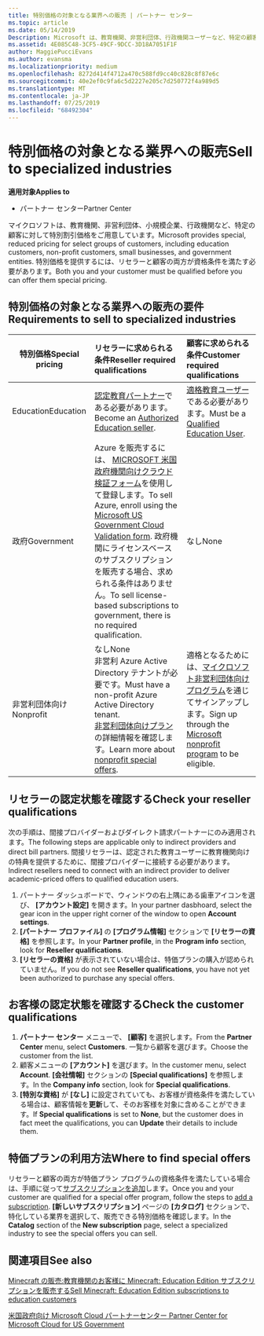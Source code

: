 ```yaml
---
title: 特別価格の対象となる業界への販売 | パートナー センター
ms.topic: article
ms.date: 05/14/2019
Description: Microsoft は、教育機関、非営利団体、行政機関ユーザーなど、特定の顧客に対して特別割引価格をご用意しています。
ms.assetid: 4E085C48-3CF5-49CF-9DCC-3D18A7051F1F
author: MaggiePucciEvans
ms.author: evansma
ms.localizationpriority: medium
ms.openlocfilehash: 8272d414f4712a470c588fd9cc40c828c8f87e6c
ms.sourcegitcommit: 40e2ef0c9fa6c5d2227e205c7d250772f4a989d5
ms.translationtype: MT
ms.contentlocale: ja-JP
ms.lasthandoff: 07/25/2019
ms.locfileid: "68492304"
---
```

# <a name="sell-to-specialized-industries"></a><span data-ttu-id="5a85d-103">特別価格の対象となる業界への販売</span><span class="sxs-lookup"><span data-stu-id="5a85d-103">Sell to specialized industries</span></span>

<span data-ttu-id="5a85d-104">**適用対象**</span><span class="sxs-lookup"><span data-stu-id="5a85d-104">**Applies to**</span></span>

-  <span data-ttu-id="5a85d-105">パートナー センター</span><span class="sxs-lookup"><span data-stu-id="5a85d-105">Partner Center</span></span>

<span data-ttu-id="5a85d-106">マイクロソフトは、教育機関、非営利団体、小規模企業、行政機関など、特定の顧客に対して特別割引価格をご用意しています。</span><span class="sxs-lookup"><span data-stu-id="5a85d-106">Microsoft provides special, reduced pricing for select groups of customers, including education customers, non-profit customers, small businesses, and government entities.</span></span> <span data-ttu-id="5a85d-107">特別価格を提供するには、リセラーと顧客の両方が資格条件を満たす必要があります。</span><span class="sxs-lookup"><span data-stu-id="5a85d-107">Both you and your customer must be qualified before you can offer them special pricing.</span></span> 

## <a name="requirements-to-sell-to-specialized-industries"></a><span data-ttu-id="5a85d-108">特別価格の対象となる業界への販売の要件</span><span class="sxs-lookup"><span data-stu-id="5a85d-108">Requirements to sell to specialized industries</span></span>

|<span data-ttu-id="5a85d-109">**特別価格**</span><span class="sxs-lookup"><span data-stu-id="5a85d-109">**Special pricing**</span></span>   |<span data-ttu-id="5a85d-110">**リセラーに求められる条件**</span><span class="sxs-lookup"><span data-stu-id="5a85d-110">**Reseller required qualifications**</span></span>   |<span data-ttu-id="5a85d-111">**顧客に求められる条件**</span><span class="sxs-lookup"><span data-stu-id="5a85d-111">**Customer required qualifications**</span></span>   |
|----------------------------|:---------------------------------|:------------------------------------------|
|<span data-ttu-id="5a85d-112">Education</span><span class="sxs-lookup"><span data-stu-id="5a85d-112">Education</span></span>   |<span data-ttu-id="5a85d-113">[認定教育パートナー](https://www.mepn.com)である必要があります。</span><span class="sxs-lookup"><span data-stu-id="5a85d-113">Become an [Authorized Education seller](https://www.mepn.com).</span></span>   | <span data-ttu-id="5a85d-114">[適格教育ユーザー](https://www.microsoftvolumelicensing.com/DocumentSearch.aspx?Mode=3&DocumentTypeId=7)である必要があります。</span><span class="sxs-lookup"><span data-stu-id="5a85d-114">Must be a [Qualified Education User](https://www.microsoftvolumelicensing.com/DocumentSearch.aspx?Mode=3&DocumentTypeId=7).</span></span>   |
|<span data-ttu-id="5a85d-115">政府</span><span class="sxs-lookup"><span data-stu-id="5a85d-115">Government</span></span>   |<span data-ttu-id="5a85d-116">Azure を販売するには、 [MICROSOFT 米国政府機関向けクラウド検証フォーム](https://azuregov.microsoft.com/csp)を使用して登録します。</span><span class="sxs-lookup"><span data-stu-id="5a85d-116">To sell Azure, enroll using the [Microsoft US Government Cloud Validation form](https://azuregov.microsoft.com/csp).</span></span> <span data-ttu-id="5a85d-117">政府機関にライセンスベースのサブスクリプションを販売する場合、求められる条件はありません。</span><span class="sxs-lookup"><span data-stu-id="5a85d-117">To sell license-based subscriptions to government, there is no required qualification.</span></span>|   <span data-ttu-id="5a85d-118">なし</span><span class="sxs-lookup"><span data-stu-id="5a85d-118">None</span></span>|
|<span data-ttu-id="5a85d-119">非営利団体向け</span><span class="sxs-lookup"><span data-stu-id="5a85d-119">Nonprofit</span></span>  |<span data-ttu-id="5a85d-120">なし</span><span class="sxs-lookup"><span data-stu-id="5a85d-120">None</span></span><br><span data-ttu-id="5a85d-121">非営利 Azure Active Directory テナントが必要です。</span><span class="sxs-lookup"><span data-stu-id="5a85d-121">Must have a non-profit Azure Active Directory tenant.</span></span><br><span data-ttu-id="5a85d-122">[非営利団体向けプラン](https://assetsprod.microsoft.com/mpn/en-us/nonprofit-skus-in-csp-faq.pdf)の詳細情報を確認します。</span><span class="sxs-lookup"><span data-stu-id="5a85d-122">Learn more about [nonprofit special offers](https://assetsprod.microsoft.com/mpn/en-us/nonprofit-skus-in-csp-faq.pdf).</span></span>   |<span data-ttu-id="5a85d-123">適格となるためには、[マイクロソフト非営利団体向けプログラム](https://nonprofit.microsoft.com/#/register)を通じてサインアップします。</span><span class="sxs-lookup"><span data-stu-id="5a85d-123">Sign up through the [Microsoft nonprofit program](https://nonprofit.microsoft.com/#/register) to be eligible.</span></span>   |


## <a name="check-your-reseller-qualifications"></a><span data-ttu-id="5a85d-124">リセラーの認定状態を確認する</span><span class="sxs-lookup"><span data-stu-id="5a85d-124">Check your reseller qualifications</span></span>

<span data-ttu-id="5a85d-125">次の手順は、間接プロバイダーおよびダイレクト請求パートナーにのみ適用されます。</span><span class="sxs-lookup"><span data-stu-id="5a85d-125">The following steps are applicable only to indirect providers and direct bill partners.</span></span> <span data-ttu-id="5a85d-126">間接リセラーは、認定された教育ユーザーに教育機関向けの特典を提供するために、間接プロバイダーに接続する必要があります。</span><span class="sxs-lookup"><span data-stu-id="5a85d-126">Indirect resellers need to connect with an indirect provider to deliver academic-priced offers to qualified education users.</span></span> 

1.  <span data-ttu-id="5a85d-127">パートナー ダッシュボードで、ウィンドウの右上隅にある歯車アイコンを選び、 **[アカウント設定]** を開きます。</span><span class="sxs-lookup"><span data-stu-id="5a85d-127">In your partner dasbhoard, select the gear icon in the upper right corner of the window to open **Account settings**.</span></span>
2.  <span data-ttu-id="5a85d-128">**[パートナー プロファイル]** の **[プログラム情報]** セクションで **[リセラーの資格]** を参照します。</span><span class="sxs-lookup"><span data-stu-id="5a85d-128">In your **Partner profile**, in the **Program info** section, look for **Reseller qualifications**.</span></span>
3.  <span data-ttu-id="5a85d-129">**[リセラーの資格]** が表示されていない場合は、特価プランの購入が認められていません。</span><span class="sxs-lookup"><span data-stu-id="5a85d-129">If you do not see **Reseller qualifications**, you have not yet been authorized to purchase any special offers.</span></span>

## <a name="check-the-customer-qualifications"></a><span data-ttu-id="5a85d-130">お客様の認定状態を確認する</span><span class="sxs-lookup"><span data-stu-id="5a85d-130">Check the customer qualifications</span></span>

1.  <span data-ttu-id="5a85d-131">**パートナー センター** メニューで、 **[顧客]** を選択します。</span><span class="sxs-lookup"><span data-stu-id="5a85d-131">From the **Partner Center** menu, select **Customers**.</span></span> <span data-ttu-id="5a85d-132">一覧から顧客を選びます。</span><span class="sxs-lookup"><span data-stu-id="5a85d-132">Choose the customer from the list.</span></span>
2.  <span data-ttu-id="5a85d-133">顧客メニューの **[アカウント]** を選びます。</span><span class="sxs-lookup"><span data-stu-id="5a85d-133">In the customer menu, select **Account**.</span></span> <span data-ttu-id="5a85d-134">**[会社情報]** セクションの **[Special qualifications]** を参照します。</span><span class="sxs-lookup"><span data-stu-id="5a85d-134">In the **Company info** section, look for **Special qualifications**.</span></span>
3.  <span data-ttu-id="5a85d-135">**[特別な資格]** が **[なし]** に設定されていても、お客様が資格条件を満たしている場合は、顧客情報を**更新**して、そのお客様を対象に含めることができます。</span><span class="sxs-lookup"><span data-stu-id="5a85d-135">If **Special qualifications** is set to **None**, but the customer does in fact meet the qualifications, you can **Update** their details to include them.</span></span>

## <a name="where-to-find-special-offers"></a><span data-ttu-id="5a85d-136">特価プランの利用方法</span><span class="sxs-lookup"><span data-stu-id="5a85d-136">Where to find special offers</span></span>

<span data-ttu-id="5a85d-137">リセラーと顧客の両方が特価プラン プログラムの資格条件を満たしている場合は、手順に従って[サブスクリプションを追加](create-a-new-subscription.md)します。</span><span class="sxs-lookup"><span data-stu-id="5a85d-137">Once you and your customer are qualified for a special offer program, follow the steps to [add a subscription](create-a-new-subscription.md).</span></span> <span data-ttu-id="5a85d-138">**[新しいサブスクリプション]** ページの **[カタログ]** セクションで、特化している業界を選択して、販売できる特別価格を確認します。</span><span class="sxs-lookup"><span data-stu-id="5a85d-138">In the **Catalog** section of the **New subscription** page, select a specialized industry to see the special offers you can sell.</span></span>

## <a name="see-also"></a><span data-ttu-id="5a85d-139">関連項目</span><span class="sxs-lookup"><span data-stu-id="5a85d-139">See also</span></span>

[<span data-ttu-id="5a85d-140">Minecraft の販売:教育機関のお客様に Minecraft: Education Edition サブスクリプションを販売する</span><span class="sxs-lookup"><span data-stu-id="5a85d-140">Sell Minecraft: Education Edition subscriptions to education customers</span></span>](minecraft-subscriptions.md)

[<span data-ttu-id="5a85d-141">米国政府向け Microsoft Cloud パートナーセンター</span><span class="sxs-lookup"><span data-stu-id="5a85d-141"> Partner Center for Microsoft Cloud for US Government</span></span>](partner-center-for-microsoft-us-govt-cloud.md)


 

 

 



